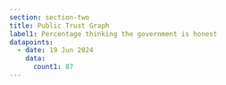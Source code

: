 ```yaml
---
section: section-two
title: Public Trust Graph
label1: Percentage thinking the government is honest
datapoints:
  - date: 19 Jun 2024
    data:
      count1: 87
---
```

